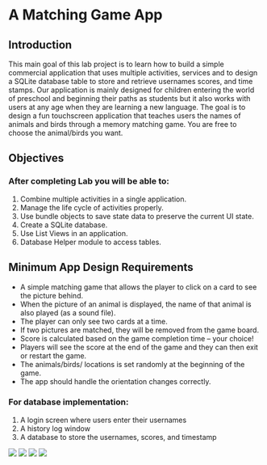 # A Matching Game App 

## Introduction
This main goal of this lab project is to learn how to build a simple commercial application that uses multiple activities, services and to design a SQLite database table to store and retrieve usernames scores, and time stamps.
Our application is mainly designed for children entering the world of preschool and beginning their paths as students but it also works with users at any age when they are learning a new language. The goal is to design a fun touchscreen application that teaches users the names of animals and birds through a memory matching game. You are free to choose the animal/birds you want.

## Objectives
### After completing Lab you will be able to:
1. Combine multiple activities in a single application.
2. Manage the life cycle of activities properly.
3. Use bundle objects to save state data to preserve the current UI state.
4. Create a SQLite database.
5. Use List Views in an application.
6. Database Helper module to access tables.

## Minimum App Design Requirements
- A simple matching game that allows the player to click on a card to see the picture behind.
- When the picture of an animal is displayed, the name of that animal is also played (as a sound file).
- The player can only see two cards at a time.
- If two pictures are matched, they will be removed from the game board.
- Score is calculated based on the game completion time – your choice!
- Players will see the score at the end of the game and they can then exit or restart the game.
- The animals/birds/ locations is set randomly at the beginning of the game.
- The app should handle the orientation changes correctly.

### For database implementation:
1. A login screen where users enter their usernames
2. A history log window
3. A database to store the usernames, scores, and timestamp

![](1.png)
![](2.png)
![](3.png)
![](4.png)